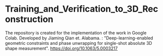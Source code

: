 # Training_and_Verification_to_3D_Reconstruction
The repository is created for the implementation of the work in Google Colab. Developed by Jiaming Qian et. Alabama. : "Deep-learning-enabled geometric constraints and phase unwrapping for single-shot absolute 3D shape measurement". https://doi.org/10.1063/5.0003217
